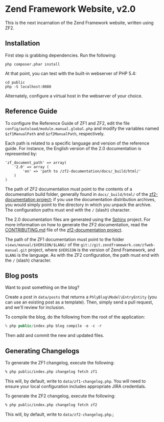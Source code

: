 Zend Framework Website, v2.0
============================

This is the next incarnation of the Zend Framework website, written using ZF2.

Installation
------------

First step is grabbing dependencies. Run the following:

    php composer.phar install

At that point, you can test with the built-in webserver of PHP 5.4:

    cd public
    php -S localhost:8080

Alternately, configure a virtual host in the webserver of your choice.

Reference Guide
---------------

To configure the Reference Guide of ZF1 and ZF2, edit the file
``config/autoload/module.manual.global.php`` and modify the variables named
``$zf1ManualPath`` and ``$zf2ManualPath``, respectively. 

Each path is related to a specific language and version of the reference guide.
For instance, the English version of the 2.0 documentation is represented by:

    'zf_document_path' => array(
        '2.0' => array (
            'en' => 'path to /zf2-documentation/docs/_build/html/'
        )
    )

The path of ZF2 documentation must point to the contents of a documenation build
folder, generally found in ``docs/_build/html/`` of the [zf2-documentation project](https://github.com/zendframework/zf2-documentation); 
if you use the documentation distribution archives, you would simply point to
the directory in which you unpack the archive. The configuration paths must
end with the ``/`` (slash) character.

The 2.0 documentation files are generated using the
[Sphinx](http://sphinx.pocoo.org/) project. For more information on how to
generate the ZF2 documentation, read the
[CONTRIBUTING.md](https://github.com/zendframework/zf2-documentation/blob/master/CONTRIBUTING.md)
file of the [zf2-documentation project](https://github.com/zendframework/zf2-documentation).

The path of the ZF1 documentation must point to the folder
``views/manual/$VERSION/$LANG/`` of the
``git://git.zendframework.com/zfweb-manual.git`` project, where ``$VERSION`` is
the version of Zend Framework, and ``$LANG`` is the language. As with the ZF2
configuration, the path must end with the ``/`` (slash) character.


Blog posts
----------

Want to post something on the blog?

Create a post in ``data/posts`` that returns a ``PhlyBlog\Model\EntryEntity``
(you can use an existing post as a template). Then, simply send a pull request,
and we'll review for inclusion.

To compile the blog, do the following from the root of the application:

```php
% php public/index.php blog compile -e -c -r
```

Then add and commit the new and updated files.

Generating Changelogs
---------------------

To generate the ZF1 changelog, execute the following:

```bash
% php public/index.php changelog fetch zf1
```

This will, by default, write to `data/zf1-changelog.php`. You will need to
ensure your local configuration includes appropriate JIRA credentials.

To generate the ZF2 changelog, execute the following:

```bash
% php public/index.php changelog fetch zf2
```

This will, by default, write to `data/zf2-changelog.php`.;
